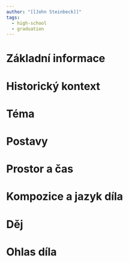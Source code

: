 ```yaml
---
author: "[[John Steinbeck]]"
tags:
  - high-school
  - graduation
---
```

# Základní informace
# Historický kontext
# Téma
# Postavy
# Prostor a čas
# Kompozice a jazyk díla
# Děj
# Ohlas díla